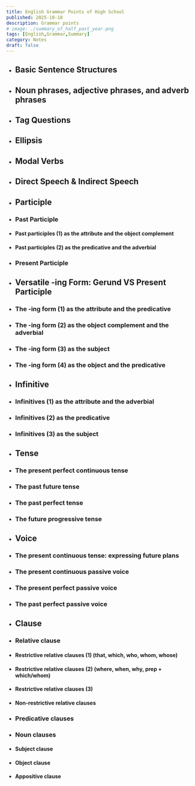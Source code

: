 ```yaml
---
title: English Grammar Points of High School 
published: 2025-10-18
description: Grammar points
# image: ./summary_of_half_past_year.png
tags: [English,Grammar,Summary]
category: Notes
draft: false
---
```


- ## Basic Sentence Structures


- ## Noun phrases, adjective phrases, and adverb phrases


- ## Tag Questions


- ## Ellipsis


- ## Modal Verbs


- ## Direct Speech & Indirect Speech


- ## Participle
- ### Past Participle
- #### Past participles (1) as the attribute and the object complement
- #### Past participles (2) as the predicative and the adverbial
- ### Present Participle


- ## Versatile -ing Form: Gerund VS Present Participle
- ### The -ing form (1) as the attribute and the predicative
- ### The -ing form (2) as the object complement and the adverbial
- ### The -ing form (3) as the subject
- ### The -ing form (4) as the object and the predicative


- ## Infinitive
- ### Infinitives (1) as the attribute and the adverbial
- ### Infinitives (2) as the predicative
- ### Infinitives (3) as the subject


- ## Tense
- ### The present perfect continuous tense
- ### The past future tense
- ### The past perfect tense
- ### The future progressive tense


- ## Voice
- ### The present continuous tense: expressing future plans
- ### The present continuous passive voice
- ### The present perfect passive voice
- ### The past perfect passive voice


- ## Clause
- ### Relative clause
- #### Restrictive relative clauses (1) (that, which, who, whom, whose)
- #### Restrictive relative clauses (2) (where, when, why, prep + which/whom)
- #### Restrictive relative clauses (3)
- #### Non-restrictive relative clauses
- ### Predicative clauses
- ### Noun clauses
- #### Subject clause
- #### Object clause
- #### Appositive clause





